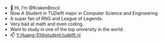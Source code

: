 - 👋 Hi, I’m @KrakenBrocil
- Now A Student in TUDelft major in Computer Science and Engineering.
- A super fan of RNG and League of Legends.
- Very bad at math and even coding.
- Want to study in one of the top university in the world.
- 📫 Y.Huang-51@student.tudelft.nl

<!---
D4vidHuang/D4vidHuang is a ✨ special ✨ repository because its `README.md` (this file) appears on your GitHub profile.
You can click the Preview link to take a look at your changes.
--->
